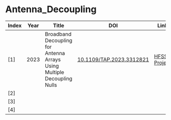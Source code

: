 # Antenna_Decoupling
| Index             |   Year   | Title |  DOI  |  Link  |
| - | - | - | - | - |
|[1]|2023|Broadband Decoupling for Antenna Arrays Using Multiple Decoupling Nulls|[10.1109/TAP.2023.3312821](https://doi.org/10.1109/TAP.2023.3312821)|[HFSS Project](https://github.com/kaiifu/Antenna_Decoupling/tree/main/Decoupling_Null)|
|[2]|
|[3]|
|[4]|
